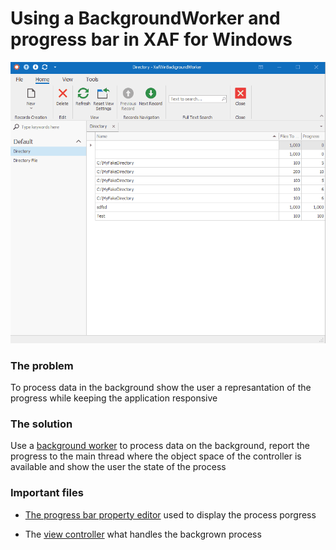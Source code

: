 # Using a BackgroundWorker and progress bar in XAF for Windows

![Demo](https://github.com/egarim/XafWinBackgroundWorker/blob/master/XafBackgroundWorker.gif?raw=true)

### The problem
To process data in the background show the user a represantation of the progress while keeping the application responsive

### The solution
Use a [background worker](https://docs.microsoft.com/en-us/dotnet/api/system.componentmodel.backgroundworker?view=net-6.0) to process data 
on the background, report the progress to the main thread where the object space of the controller is available and show the user the state of the process


### Important files

- [The progress bar property editor](https://github.com/egarim/XafWinBackgroundWorker/blob/master/XafWinBackgroundWorker.Module.Win/Editors/ProgressBarPropertyEditor.cs) used to display the process porgress 

- The [view controller](https://github.com/egarim/XafWinBackgroundWorker/blob/master/XafWinBackgroundWorker.Module/Controllers/DirectoryController.cs) what handles the backgrown process
